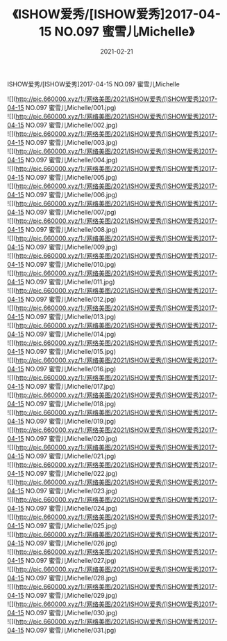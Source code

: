﻿---
layout: post
title:  《ISHOW爱秀/[ISHOW爱秀]2017-04-15 NO.097 蜜雪儿Michelle》
date:   2021-02-21
img: http://pic.660000.xyz/1:/网络美图/2021/ISHOW爱秀/[ISHOW爱秀]2017-04-15 NO.097 蜜雪儿Michelle/000.jpg
categories: [美女, 清纯, 唯美]
---

ISHOW爱秀/[ISHOW爱秀]2017-04-15 NO.097 蜜雪儿Michelle

 ![](http://pic.660000.xyz/1:/网络美图/2021/ISHOW爱秀/[ISHOW爱秀]2017-04-15 NO.097 蜜雪儿Michelle/001.jpg) <br>![](http://pic.660000.xyz/1:/网络美图/2021/ISHOW爱秀/[ISHOW爱秀]2017-04-15 NO.097 蜜雪儿Michelle/002.jpg) <br>![](http://pic.660000.xyz/1:/网络美图/2021/ISHOW爱秀/[ISHOW爱秀]2017-04-15 NO.097 蜜雪儿Michelle/003.jpg) <br>![](http://pic.660000.xyz/1:/网络美图/2021/ISHOW爱秀/[ISHOW爱秀]2017-04-15 NO.097 蜜雪儿Michelle/004.jpg) <br>![](http://pic.660000.xyz/1:/网络美图/2021/ISHOW爱秀/[ISHOW爱秀]2017-04-15 NO.097 蜜雪儿Michelle/005.jpg) <br>![](http://pic.660000.xyz/1:/网络美图/2021/ISHOW爱秀/[ISHOW爱秀]2017-04-15 NO.097 蜜雪儿Michelle/006.jpg) <br>![](http://pic.660000.xyz/1:/网络美图/2021/ISHOW爱秀/[ISHOW爱秀]2017-04-15 NO.097 蜜雪儿Michelle/007.jpg) <br>![](http://pic.660000.xyz/1:/网络美图/2021/ISHOW爱秀/[ISHOW爱秀]2017-04-15 NO.097 蜜雪儿Michelle/008.jpg) <br>![](http://pic.660000.xyz/1:/网络美图/2021/ISHOW爱秀/[ISHOW爱秀]2017-04-15 NO.097 蜜雪儿Michelle/009.jpg) <br>![](http://pic.660000.xyz/1:/网络美图/2021/ISHOW爱秀/[ISHOW爱秀]2017-04-15 NO.097 蜜雪儿Michelle/010.jpg) <br>![](http://pic.660000.xyz/1:/网络美图/2021/ISHOW爱秀/[ISHOW爱秀]2017-04-15 NO.097 蜜雪儿Michelle/011.jpg) <br>![](http://pic.660000.xyz/1:/网络美图/2021/ISHOW爱秀/[ISHOW爱秀]2017-04-15 NO.097 蜜雪儿Michelle/012.jpg) <br>![](http://pic.660000.xyz/1:/网络美图/2021/ISHOW爱秀/[ISHOW爱秀]2017-04-15 NO.097 蜜雪儿Michelle/013.jpg) <br>![](http://pic.660000.xyz/1:/网络美图/2021/ISHOW爱秀/[ISHOW爱秀]2017-04-15 NO.097 蜜雪儿Michelle/014.jpg) <br>![](http://pic.660000.xyz/1:/网络美图/2021/ISHOW爱秀/[ISHOW爱秀]2017-04-15 NO.097 蜜雪儿Michelle/015.jpg) <br>![](http://pic.660000.xyz/1:/网络美图/2021/ISHOW爱秀/[ISHOW爱秀]2017-04-15 NO.097 蜜雪儿Michelle/016.jpg) <br>![](http://pic.660000.xyz/1:/网络美图/2021/ISHOW爱秀/[ISHOW爱秀]2017-04-15 NO.097 蜜雪儿Michelle/017.jpg) <br>![](http://pic.660000.xyz/1:/网络美图/2021/ISHOW爱秀/[ISHOW爱秀]2017-04-15 NO.097 蜜雪儿Michelle/018.jpg) <br>![](http://pic.660000.xyz/1:/网络美图/2021/ISHOW爱秀/[ISHOW爱秀]2017-04-15 NO.097 蜜雪儿Michelle/019.jpg) <br>![](http://pic.660000.xyz/1:/网络美图/2021/ISHOW爱秀/[ISHOW爱秀]2017-04-15 NO.097 蜜雪儿Michelle/020.jpg) <br>![](http://pic.660000.xyz/1:/网络美图/2021/ISHOW爱秀/[ISHOW爱秀]2017-04-15 NO.097 蜜雪儿Michelle/021.jpg) <br>![](http://pic.660000.xyz/1:/网络美图/2021/ISHOW爱秀/[ISHOW爱秀]2017-04-15 NO.097 蜜雪儿Michelle/022.jpg) <br>![](http://pic.660000.xyz/1:/网络美图/2021/ISHOW爱秀/[ISHOW爱秀]2017-04-15 NO.097 蜜雪儿Michelle/023.jpg) <br>![](http://pic.660000.xyz/1:/网络美图/2021/ISHOW爱秀/[ISHOW爱秀]2017-04-15 NO.097 蜜雪儿Michelle/024.jpg) <br>![](http://pic.660000.xyz/1:/网络美图/2021/ISHOW爱秀/[ISHOW爱秀]2017-04-15 NO.097 蜜雪儿Michelle/025.jpg) <br>![](http://pic.660000.xyz/1:/网络美图/2021/ISHOW爱秀/[ISHOW爱秀]2017-04-15 NO.097 蜜雪儿Michelle/026.jpg) <br>![](http://pic.660000.xyz/1:/网络美图/2021/ISHOW爱秀/[ISHOW爱秀]2017-04-15 NO.097 蜜雪儿Michelle/027.jpg) <br>![](http://pic.660000.xyz/1:/网络美图/2021/ISHOW爱秀/[ISHOW爱秀]2017-04-15 NO.097 蜜雪儿Michelle/028.jpg) <br>![](http://pic.660000.xyz/1:/网络美图/2021/ISHOW爱秀/[ISHOW爱秀]2017-04-15 NO.097 蜜雪儿Michelle/029.jpg) <br>![](http://pic.660000.xyz/1:/网络美图/2021/ISHOW爱秀/[ISHOW爱秀]2017-04-15 NO.097 蜜雪儿Michelle/030.jpg) <br>![](http://pic.660000.xyz/1:/网络美图/2021/ISHOW爱秀/[ISHOW爱秀]2017-04-15 NO.097 蜜雪儿Michelle/031.jpg) <br>